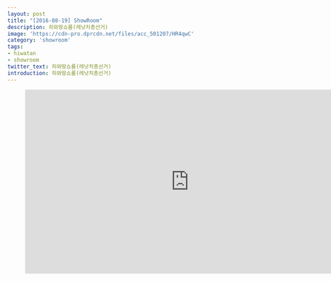 ```yaml
---
layout: post
title: "[2016-08-19] ShowRoom"
description: 히와땅쇼룸(레낫치총선거)
image: 'https://cdn-pro.dprcdn.net/files/acc_501207/HR4qwC'
category: 'showroom'
tags:
- hiwatan
- showroom
twitter_text: 히와땅쇼룸(레낫치총선거)
introduction: 히와땅쇼룸(레낫치총선거)
---
```

<figure class="video_container">
<iframe width="740" height="416" src="https://serviceapi.nmv.naver.com/flash/convertIframeTag.nhn?vid=11B1416AB1FE695849AEF916441846DA1AE3&outKey=V122e0bd501bb0c0102956d04d83a93a576b1e09e37c0d9a5df416d04d83a93a576b1" frameborder="no" scrolling="no"></iframe>
</figure>
